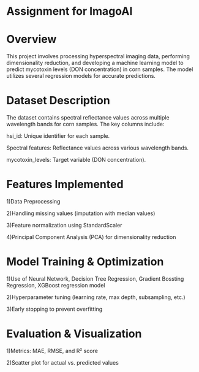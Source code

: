 # Assignment for ImagoAI

# Overview
This project involves processing hyperspectral imaging data, performing dimensionality reduction, and developing a machine learning model to predict mycotoxin levels (DON concentration) in corn samples. The model utilizes several regression models for accurate predictions.

# Dataset Description
The dataset contains spectral reflectance values across multiple wavelength bands for corn samples. The key columns include:

hsi_id: Unique identifier for each sample.

Spectral features: Reflectance values across various wavelength bands.

mycotoxin_levels: Target variable (DON concentration).

# Features Implemented
1)Data Preprocessing

2)Handling missing values (imputation with median values)

3)Feature normalization using StandardScaler

4)Principal Component Analysis (PCA) for dimensionality reduction

# Model Training & Optimization
1)Use of Neural Network, Decision Tree Regression, Gradient Bossting Regression, XGBoost regression model

2)Hyperparameter tuning (learning rate, max depth, subsampling, etc.)

3)Early stopping to prevent overfitting

# Evaluation & Visualization
1)Metrics: MAE, RMSE, and R² score

2)Scatter plot for actual vs. predicted values
